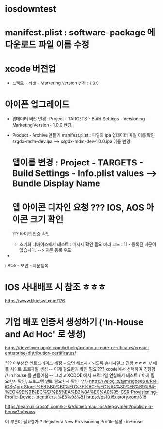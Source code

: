 # iosdowntest

# manifest.plist : software-package 에 다운로드 파일 이름 수정

# xcode 버전업
- 프젝트 - 타겟 - Marketing Version 변경 : 1.0.0

# 아이폰 업그레이드
- 업데이터 버전 변경 : Project - TARGETS - Build Settings - Versioning - Marketing Version - 1.0.0 변경 
- Product - Archive 만들기 
  manifest.plist : 파일의 ipa 업데이터 파일 이름 확인
  ssgdx-mdm-dev.ipa  --> ssgdx-mdm-dev-1.0.0.ipa 이름 변경

  # 앱이름 변경 : Project - TARGETS - Build Settings - Info.plist values --> Bundle Display Name
  # 앱 아이콘 디자인 요청 ??? IOS, AOS 아이콘 크기 확인 



  ??? 바이오 인증 확인
  - 초기화 디바이스에서 테스트 : 메시지 확인 필요
  에러 코드 : 11 - 등록된 지문이 없습니다.  --> 지문 등록 유도
- 


: AOS - 보안 - 지문등록

# IOS 사내배포 시 참조 ㅎㅎㅎ
https://www.blueswt.com/176



# 기업 배포 인증서 생성하기 ('In-House and Ad Hoc' 로 생성)
https://developer.apple.com/kr/help/account/create-certificates/create-enterprise-distribution-certificates/


??? 이부분은 엔트프라이즈 계정 나요면 해보자 ( 되도록 손대지말고 진행 ㅎㅎㅎ)
// 애플 사이트 프로파일 생성 -- 이게 필요한가 확인 필요 ??? xcode에서 선택하여 진행함
// in house 를 만들어봄 -- 그리고 XCDOE 에서 프로파일 연결해서 테스트 ( 이게 필요한지 확인, 프로그램 별로 필요한지 확인 ???)
https://velog.io/@mingbee611/RN-iOS-App-Store-%EB%B0%B0%ED%8F%AC-%EC%A4%80%EB%B9%84-%EC%9E%91%EC%97%85%EA%B3%84%EC%A0%95-CSR-Provisioning-Profile-Device-Identifiers-%EB%93%B1
https://es1015.tistory.com/318


https://learn.microsoft.com/ko-kr/dotnet/maui/ios/deployment/publish-in-house?tabs=vs

이 부분이 필요한가 ? Register a New Provisioning Profile 생성 : inHouse


